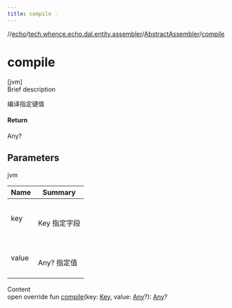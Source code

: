 ```yaml
---
title: compile -
---
```

//[echo](../../index.md)/[tech.whence.echo.dal.entity.assembler](../index.md)/[AbstractAssembler](index.md)/[compile](compile.md)



# compile  
[jvm]  
Brief description  


编译指定键值



#### Return  


Any?



## Parameters  
  
jvm  
  
|  Name|  Summary| 
|---|---|
| key| <br><br>Key 指定字段<br><br>
| value| <br><br>Any? 指定值<br><br>
  
  
Content  
open override fun [compile](compile.md)(key: [Key](../../tech.whence.echo.dal.schema.key/-key/index.md), value: [Any](https://kotlinlang.org/api/latest/jvm/stdlib/kotlin/-any/index.html)?): [Any](https://kotlinlang.org/api/latest/jvm/stdlib/kotlin/-any/index.html)?  



